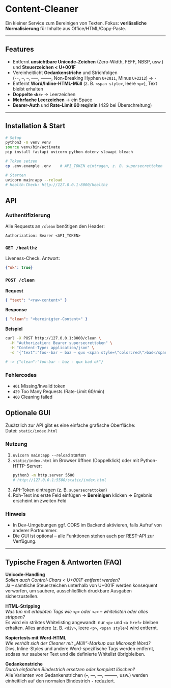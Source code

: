 # Content-Cleaner

Ein kleiner Service zum Bereinigen von Texten. Fokus: **verlässliche Normalisierung** für Inhalte aus Office/HTML/Copy-Paste.

---

## Features
- Entfernt **unsichtbare Unicode-Zeichen** (Zero-Width, FEFF, NBSP, usw.) und **Steuerzeichen < U+001F**
- Vereinheitlicht **Gedankenstriche** und Strichfolgen  
  (`--`, `–`, `—`, `―――`, `⸻`, Non-Breaking Hyphen `U+2011`, Minus `U+2212`) → `-`
- Entfernt **Word/Inline-HTML-Müll** (z. B. `<span style>`, leere `<p>`), Text bleibt erhalten
- **Doppelte `<br>`** → Leerzeichen
- **Mehrfache Leerzeichen** → ein Space
- **Bearer-Auth** und **Rate-Limit 60 req/min** (429 bei Überschreitung)

---

## Installation & Start

```bash
# Setup
python3 -m venv venv
source venv/bin/activate
pip install fastapi uvicorn python-dotenv slowapi bleach

# Token setzen
cp .env.example .env    # API_TOKEN eintragen, z. B. supersecrettoken

# Starten
uvicorn main:app --reload
# Health-Check: http://127.0.0.1:8000/healthz
```

## API
### Authentifizierung


Alle Requests an `/clean` benötigen den Header:

```
Authorization: Bearer <API_TOKEN>
```

### `GET /healthz`


Liveness-Check. Antwort:

```json
{"ok": true}
```

### `POST /clean`

**Request**
```json
{ "text": "<raw-content>" }
```
**Response**
```json
{ "clean": "<bereinigter-Content>" }
```
**Beispiel**

```bash
curl -X POST http://127.0.0.1:8000/clean \
  -H "Authorization: Bearer supersecrettoken" \
  -H "Content-Type: application/json" \
  -d '{"text":"foo--bar – baz — qux <span style=\"color:red\">bad</span><br>ok"}'

# -> {"clean":"foo-bar - baz - qux bad ok"}
```
### Fehlercodes
- `401` Missing/Invalid token  
- `429` Too Many Requests (Rate-Limit 60/min)  
- `400` Cleaning failed

## Optionale GUI

Zusätzlich zur API gibt es eine einfache grafische Oberfläche:  
Datei: `static/index.html`

### Nutzung
1. `uvicorn main:app --reload` starten  
2. `static/index.html` im Browser öffnen (Doppelklick) oder mit Python-HTTP-Server:
   ```bash
   python3 -m http.server 5500
   # http://127.0.0.1:5500/static/index.html
   ```
3. API-Token eintragen (z. B. `supersecrettoken`)
4. Roh-Text ins erste Feld einfügen → **Bereinigen** klicken → Ergebnis erscheint im zweiten Feld


### Hinweis
- In Dev-Umgebungen ggf. CORS im Backend aktivieren, falls Aufruf von anderer Portnummer.
- Die GUI ist optional – alle Funktionen stehen auch per REST-API zur Verfügung.

---

## Typische Fragen & Antworten (FAQ)

**Unicode-Handling**  
*Sollen auch Control-Chars < U+001F entfernt werden?*  
Ja – sämtliche Steuerzeichen unterhalb von U+001F werden konsequent verworfen, um saubere, ausschließlich druckbare Ausgaben sicherzustellen.  

**HTML-Stripping**  
*Was tun mit erlaubten Tags wie `<p>` oder `<a>` – whitelisten oder alles strippen?*  
Es wird ein striktes Whitelisting angewandt: nur `<p>` und `<a href>` bleiben erhalten. Alles andere (z. B. `<div>`, leere `<p>`, `<span style>`) wird entfernt.  

**Kopiertests mit Word-HTML**  
*Wie verhält sich der Cleaner mit „Müll“-Markup aus Microsoft Word?*  
Divs, Inline-Styles und andere Word-spezifische Tags werden entfernt, sodass nur sauberer Text und die definierte Whitelist übrigbleiben.  

**Gedankenstriche**  
*Durch einfachen Bindestrich ersetzen oder komplett löschen?*  
Alle Varianten von Gedankenstrichen (–, —, ―, ⸻, usw.) werden einheitlich auf den normalen Bindestrich `-` reduziert.
